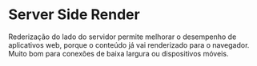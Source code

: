 # Server Side Render

Rederização do lado do servidor permite melhorar o desempenho de aplicativos web, porque o conteúdo já vai renderizado para o navegador. Muito bom para conexões de baixa largura ou dispositivos móveis.